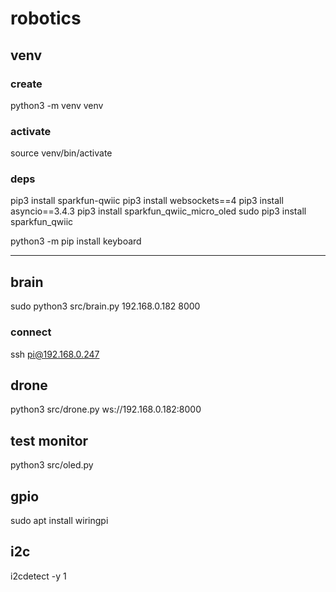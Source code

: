 # robotics

## venv

### create
python3 -m venv venv

### activate
source venv/bin/activate

### deps
pip3 install sparkfun-qwiic
pip3 install websockets==4
pip3 install asyncio==3.4.3
pip3 install sparkfun_qwiic_micro_oled
sudo pip3 install sparkfun_qwiic

python3 -m pip install keyboard

----------------

## brain
sudo python3 src/brain.py 192.168.0.182 8000

### connect
ssh pi@192.168.0.247

## drone
python3 src/drone.py ws://192.168.0.182:8000

## test monitor
python3 src/oled.py

## gpio
sudo apt install wiringpi

## i2c
i2cdetect -y 1
